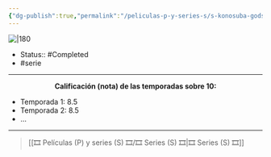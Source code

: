 ```yaml
---
{"dg-publish":true,"permalink":"/peliculas-p-y-series-s/s-konosuba-gods-blessing-on-this-wonderful-world/"}
---
```



![|180](https://m.media-amazon.com/images/M/MV5BNDNiOWM5NGItNzY4NC00MDg1LTljZjctYzViNmRlOTNhOWM2XkEyXkFqcGdeQXVyNjc3OTE4Nzk@._V1_SX300.jpg)

- Status:: #Completed 
- #serie

---

**<center>Calificación (nota) de las temporadas sobre 10:</center>**

- Temporada 1: 8.5
- Temporada 2: 8.5
- ...

---

> [[🎞️ Películas (P) y series (S) 🎞️/🎞️ Series (S) 🎞️\|🎞️ Series (S) 🎞️]]